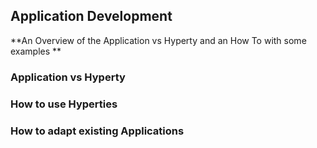 Application Development
-----------------------

\**An Overview of the Application vs Hyperty and an How To with some examples \*\*

### Application vs Hyperty

### How to use Hyperties

### How to adapt existing Applications
